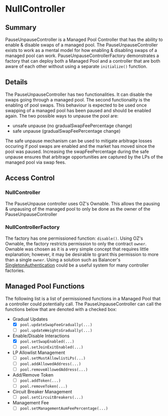 # NullController

## Summary
PauseUnpauseController is a Managed Pool Controller that has the ability to enable & disable swaps of a managed pool. The PauseUnpauseController exists to work as a mental model for how enabling & disabling swaps of a managed pool can work. PauseUnpauseControllerFactory demonstrates a factory that can deploy both a Managed Pool and a controller that are both aware of each other without using a separate `initialize()` function.

## Details
The PauseUnpauseController has two functionalities. It can disable the swaps going through a managed pool. 
The second functionality is the enabling of pool swaps. This behaviour is expected to be used once swapping of a managed pool has been paused and should be enabled again. The two possible ways to unpause the pool are:

- unsafe unpause (no gradualSwapFeePercentage change)
- safe unpause (gradualSwapFeePercentage change)

The safe unpause mechanism can be used to mitigate arbitrage losses occuring if pool swaps are enabled and the market has moved since the pool was paused. Increasing the swapFeePercentage during the safe unpause ensures that arbitrage opportunities are captured by the LPs of the managed pool via swap fees.

## Access Control

### NullController
The PauseUnpause controller uses OZ's Ownable. This allows the pausing & unpausing of the managed pool to only be done as the owner of the PauseUnpauseController

### NullControllerFactory
The factory has one permissioned function: `disable()`. Using OZ's Ownable, the factory restricts permission to only the contract `owner`. Ownable was chosen as it is a very simple concept that requires little explanation; however, it may be desirable to grant this permission to more than a single `owner`. Using a solution such as Balancer's [SingletonAuthentication](https://github.com/balancer/balancer-v2-monorepo/blob/3e99500640449585e8da20d50687376bcf70462f/pkg/solidity-utils/contracts/helpers/SingletonAuthentication.sol) could be a useful system for many controller factories.

## Managed Pool Functions
The following list is a list of permissioned functions in a Managed Pool that a controller could potentially call. The PauseUnpauseController can call the functions below that are denoted with a checked box:

- Gradual Updates
	- [x] `pool.updateSwapFeeGradually(...)`
	- [ ] `pool.updateWeightsGradually(...)`
- Enable/Disable Interactions
	- [x] `pool.setSwapEnabled(...)`
	- [ ] `pool.setJoinExitEnabled(...)`
- LP Allowlist Management
	- [ ] `pool.setMustAllowlistLPs(...)`
	- [ ] `pool.addAllowedAddress(...)`
	- [ ] `pool.removeAllowedAddress(...)`
- Add/Remove Token
	- [ ] `pool.addToken(...)`
	- [ ] `pool.removeToken(...)`
- Circuit Breaker Management
	- [ ] `pool.setCircuitBreakers(...)`
- Management Fee
	- [ ] `pool.setManagementAumFeePercentage(...)`
